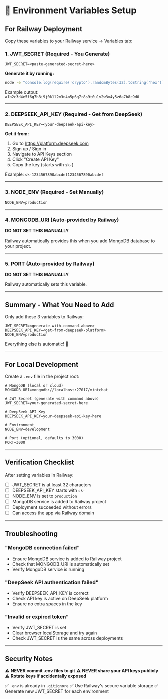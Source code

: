 # 🔐 Environment Variables Setup

## For Railway Deployment

Copy these variables to your Railway service → Variables tab:

### 1. JWT_SECRET (Required - You Generate)
```
JWT_SECRET=<paste-generated-secret-here>
```

**Generate it by running:**
```bash
node -e "console.log(require('crypto').randomBytes(32).toString('hex'))"
```

Example output: `a1b2c3d4e5f6g7h8i9j0k1l2m3n4o5p6q7r8s9t0u1v2w3x4y5z6a7b8c9d0`

---

### 2. DEEPSEEK_API_KEY (Required - Get from DeepSeek)
```
DEEPSEEK_API_KEY=<your-deepseek-api-key>
```

**Get it from:**
1. Go to https://platform.deepseek.com
2. Sign up / Sign in
3. Navigate to API Keys section
4. Click "Create API Key"
5. Copy the key (starts with `sk-`)

Example: `sk-1234567890abcdef1234567890abcdef`

---

### 3. NODE_ENV (Required - Set Manually)
```
NODE_ENV=production
```

---

### 4. MONGODB_URI (Auto-provided by Railway)
**DO NOT SET THIS MANUALLY**

Railway automatically provides this when you add MongoDB database to your project.

---

### 5. PORT (Auto-provided by Railway)
**DO NOT SET THIS MANUALLY**

Railway automatically sets this variable.

---

## Summary - What You Need to Add

Only add these 3 variables to Railway:

```env
JWT_SECRET=<generate-with-command-above>
DEEPSEEK_API_KEY=<get-from-deepseek-platform>
NODE_ENV=production
```

Everything else is automatic! 🎉

---

## For Local Development

Create a `.env` file in the project root:

```env
# MongoDB (local or cloud)
MONGODB_URI=mongodb://localhost:27017/mintchat

# JWT Secret (generate with command above)
JWT_SECRET=your-generated-secret-here

# DeepSeek API Key
DEEPSEEK_API_KEY=your-deepseek-api-key-here

# Environment
NODE_ENV=development

# Port (optional, defaults to 3000)
PORT=3000
```

---

## Verification Checklist

After setting variables in Railway:

- [ ] JWT_SECRET is at least 32 characters
- [ ] DEEPSEEK_API_KEY starts with `sk-`
- [ ] NODE_ENV is set to `production`
- [ ] MongoDB service is added to Railway project
- [ ] Deployment succeeded without errors
- [ ] Can access the app via Railway domain

---

## Troubleshooting

### "MongoDB connection failed"
- Ensure MongoDB service is added to Railway project
- Check that MONGODB_URI is automatically set
- Verify MongoDB service is running

### "DeepSeek API authentication failed"
- Verify DEEPSEEK_API_KEY is correct
- Check API key is active on DeepSeek platform
- Ensure no extra spaces in the key

### "Invalid or expired token"
- Verify JWT_SECRET is set
- Clear browser localStorage and try again
- Check JWT_SECRET is the same across deployments

---

## Security Notes

⚠️ **NEVER commit .env files to git**
⚠️ **NEVER share your API keys publicly**
⚠️ **Rotate keys if accidentally exposed**

✅ `.env` is already in `.gitignore`
✅ Use Railway's secure variable storage
✅ Generate new JWT_SECRET for each environment
